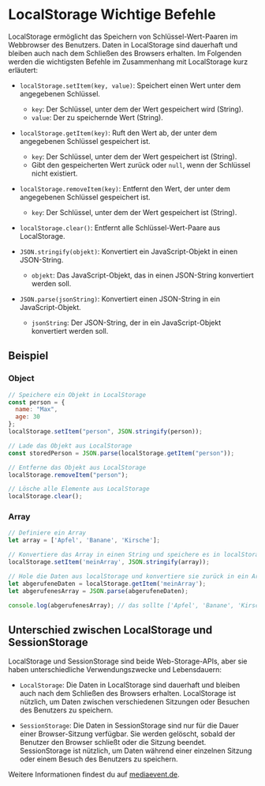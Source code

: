 # LocalStorage Wichtige Befehle

LocalStorage ermöglicht das Speichern von Schlüssel-Wert-Paaren im Webbrowser des Benutzers. Daten in LocalStorage sind dauerhaft und bleiben auch nach dem Schließen des Browsers erhalten. Im Folgenden werden die wichtigsten Befehle im Zusammenhang mit LocalStorage kurz erläutert:

- `localStorage.setItem(key, value)`: Speichert einen Wert unter dem angegebenen Schlüssel.
  - `key`: Der Schlüssel, unter dem der Wert gespeichert wird (String).
  - `value`: Der zu speichernde Wert (String).

- `localStorage.getItem(key)`: Ruft den Wert ab, der unter dem angegebenen Schlüssel gespeichert ist.
  - `key`: Der Schlüssel, unter dem der Wert gespeichert ist (String).
  - Gibt den gespeicherten Wert zurück oder `null`, wenn der Schlüssel nicht existiert.

- `localStorage.removeItem(key)`: Entfernt den Wert, der unter dem angegebenen Schlüssel gespeichert ist.
  - `key`: Der Schlüssel, unter dem der Wert gespeichert ist (String).

- `localStorage.clear()`: Entfernt alle Schlüssel-Wert-Paare aus LocalStorage.

- `JSON.stringify(objekt)`: Konvertiert ein JavaScript-Objekt in einen JSON-String.
  - `objekt`: Das JavaScript-Objekt, das in einen JSON-String konvertiert werden soll.

- `JSON.parse(jsonString)`: Konvertiert einen JSON-String in ein JavaScript-Objekt.
  - `jsonString`: Der JSON-String, der in ein JavaScript-Objekt konvertiert werden soll.

## Beispiel
### Object

```javascript
// Speichere ein Objekt in LocalStorage
const person = {
  name: "Max",
  age: 30
};
localStorage.setItem("person", JSON.stringify(person));

// Lade das Objekt aus LocalStorage
const storedPerson = JSON.parse(localStorage.getItem("person"));

// Entferne das Objekt aus LocalStorage
localStorage.removeItem("person");

// Lösche alle Elemente aus LocalStorage
localStorage.clear();
```

### Array

```javascript
// Definiere ein Array
let array = ['Apfel', 'Banane', 'Kirsche'];

// Konvertiere das Array in einen String und speichere es in localStorage
localStorage.setItem('meinArray', JSON.stringify(array));

// Hole die Daten aus localStorage und konvertiere sie zurück in ein Array
let abgerufeneDaten = localStorage.getItem('meinArray');
let abgerufenesArray = JSON.parse(abgerufeneDaten);

console.log(abgerufenesArray); // das sollte ['Apfel', 'Banane', 'Kirsche'] ausgeben
```



## Unterschied zwischen LocalStorage und SessionStorage

LocalStorage und SessionStorage sind beide Web-Storage-APIs, aber sie haben unterschiedliche Verwendungszwecke und Lebensdauern:

- `LocalStorage`: Die Daten in LocalStorage sind dauerhaft und bleiben auch nach dem Schließen des Browsers erhalten. LocalStorage ist nützlich, um Daten zwischen verschiedenen Sitzungen oder Besuchen des Benutzers zu speichern.

- `SessionStorage`: Die Daten in SessionStorage sind nur für die Dauer einer Browser-Sitzung verfügbar. Sie werden gelöscht, sobald der Benutzer den Browser schließt oder die Sitzung beendet. SessionStorage ist nützlich, um Daten während einer einzelnen Sitzung oder einem Besuch des Benutzers zu speichern.

Weitere Informationen findest du auf [mediaevent.de](https://www.mediaevent.de/javascript/local-storage.html).